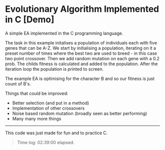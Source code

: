 # Evolutionary Algorithm Implemented in C [Demo]

A simple EA implemented in the C programming language.

The task in this example initalises a population of individuals each with five genes that can be A-Z.
We start by initialising a population, iterating on it a preset number of times where the best two are used to breed - in this case two point crossover. Then we add random mutation on each gene with a 0.2 prob. The childs fitness is calculated and added to the population. After the iteration loop the population is printed to screen.

The example EA is optimising for the character B and so our fitness is just count of B's.

Things that could be improved:

- Better selection (and put in a method)
- Implementation of other crossovers
- Noise based random mutation (broadly seen as better performing)
- Many many more things

---
This code was just made for fun and to practice C.

> Time log: 02:39:00 elapsed.